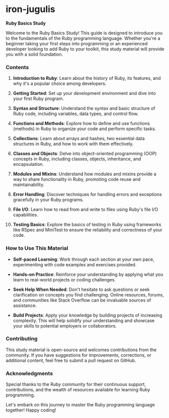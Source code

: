 # iron-jugulis


**Ruby Basics Study**

Welcome to the Ruby Basics Study! This guide is designed to introduce you to the fundamentals of the Ruby programming language. Whether you're a beginner taking your first steps into programming or an experienced developer looking to add Ruby to your toolkit, this study material will provide you with a solid foundation.

### Contents

1. **Introduction to Ruby**: Learn about the history of Ruby, its features, and why it's a popular choice among developers.

2. **Getting Started**: Set up your development environment and dive into your first Ruby program.

3. **Syntax and Structure**: Understand the syntax and basic structure of Ruby code, including variables, data types, and control flow.

4. **Functions and Methods**: Explore how to define and use functions (methods) in Ruby to organize your code and perform specific tasks.

5. **Collections**: Learn about arrays and hashes, two essential data structures in Ruby, and how to work with them effectively.

6. **Classes and Objects**: Delve into object-oriented programming (OOP) concepts in Ruby, including classes, objects, inheritance, and encapsulation.

7. **Modules and Mixins**: Understand how modules and mixins provide a way to share functionality in Ruby, promoting code reuse and maintainability.

8. **Error Handling**: Discover techniques for handling errors and exceptions gracefully in your Ruby programs.

9. **File I/O**: Learn how to read from and write to files using Ruby's file I/O capabilities.

10. **Testing Basics**: Explore the basics of testing in Ruby using frameworks like RSpec and MiniTest to ensure the reliability and correctness of your code.

### How to Use This Material

- **Self-paced Learning**: Work through each section at your own pace, experimenting with code examples and exercises provided.

- **Hands-on Practice**: Reinforce your understanding by applying what you learn to real-world projects or coding challenges.

- **Seek Help When Needed**: Don't hesitate to ask questions or seek clarification on concepts you find challenging. Online resources, forums, and communities like Stack Overflow can be invaluable sources of assistance.

- **Build Projects**: Apply your knowledge by building projects of increasing complexity. This will help solidify your understanding and showcase your skills to potential employers or collaborators.

### Contributing

This study material is open-source and welcomes contributions from the community. If you have suggestions for improvements, corrections, or additional content, feel free to submit a pull request on GitHub.

### Acknowledgments

Special thanks to the Ruby community for their continuous support, contributions, and the wealth of resources available for learning Ruby programming.

Let's embark on this journey to master the Ruby programming language together! Happy coding!